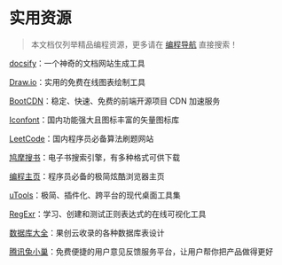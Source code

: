 # 实用资源

> 本文档仅列举精品编程资源，更多请在 [编程导航](https://www.code-nav.cn) 直接搜索！



[docsify](https://www.code-nav.cn/rd/?rid=79550af26016dd3b01eb463c6ec11b09)：一个神奇的文档网站生成工具

[Draw.io](https://www.code-nav.cn/rd/?rid=1526e12a601636a10183dff553bfa5bf)：实用的免费在线图表绘制工具

[BootCDN](https://www.code-nav.cn/rd/?rid=79550af260194b2802471c2d458d9190)：稳定、快速、免费的前端开源项目 CDN 加速服务

[Iconfont](https://www.code-nav.cn/rd/?rid=98bb04175feeea3500eff311351f9ff2)：国内功能强大且图标丰富的矢量图标库

[LeetCode](https://www.code-nav.cn/rd/?rid=21ded5cb5ff564b403f5c64a46e8dc6b)：国内程序员必备算法刷题网站

[鸠摩搜书](https://www.code-nav.cn/rd/?rid=023ce9555ffbdc7b041408ef4e6e3515)：电子书搜索引擎，有多种格式可供下载

[编程主页](https://www.code-nav.cn/rd/?rid=3b020ca36008e9d7004648fb365efc2a)：程序员必备的极简炫酷浏览器主页

[uTools](https://www.code-nav.cn/rd/?rid=79550af2601a6f350269b71001f2baea)：极简、插件化、跨平台的现代桌面工具集

[RegExr](https://www.code-nav.cn/rd/?rid=79550af2601114e9012110711798772b)：学习、创建和测试正则表达式的在线可视化工具

[数据库大全](https://www.code-nav.cn/rd/?rid=b00064a76012546b016e274a3724c5f0)：果创云收录的各种数据库表设计

[腾讯兔小巢](https://www.code-nav.cn/rd/?rid=28ee4e3e6008308d00471c994d1b4106)：免费便捷的用户意见反馈服务平台，让用户帮你把产品做得更好

